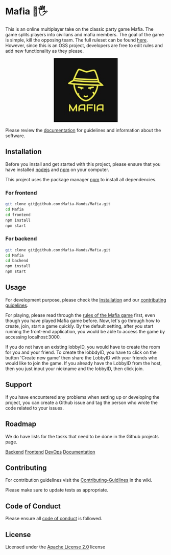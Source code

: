 # Mafia 💎🖐 

This is an online multiplayer take on the classic party game Mafia. The game splits players into civilians and mafia members. The goal of the game is simple, kill the opposing team. The full ruleset can be found [here](https://github.com/Mafia-Hands/Mafia/wiki/Game-Rules).
However, since this is an OSS project, developers are free to edit rules and add new functionality as they please.

<p align="center">
  <img src="https://raw.githubusercontent.com/Mafia-Hands/Mafia/main/frontend/public/logo192.png" height=200; width=200>
</p>


Please review the [documentation](https://github.com/Mafia-Hands/Mafia/wiki) for guidelines and information about the software.

## Installation
Before you install and get started with this project, please ensure that you have installed [nodejs](https://nodejs.org/en/) and [npm](https://www.npmjs.com/) on your computer.

This project uses the package manager [npm](https://www.npmjs.com/get-npm) to install all dependencies.

### For frontend
```bash
git clone git@github.com:Mafia-Hands/Mafia.git
cd Mafia
cd frontend
npm install
npm start
```

### For backend
```bash
git clone git@github.com:Mafia-Hands/Mafia.git
cd Mafia
cd backend
npm install
npm start
```

## Usage
For development purpose, please check the [Installation](https://github.com/Mafia-Hands/Mafia#installation) and our [contributing guidelines](https://github.com/Mafia-Hands/Mafia/wiki/Contributing-Guidelines).

For playing, please read through the [rules of the Mafia game](https://github.com/Mafia-Hands/Mafia/wiki/Game-Rules) first, even though you have played Mafia game before. Now, let's go through how to create, join, start a game quickly. By the default setting, after you start running the front-end application, you would be able to access the game by accessing localhost:3000.

If you do not have an existing lobbyID, you would have to create the room for you and your friend. To create the lobbdyID, you have to click on the button 'Create new game' then share the LobbyID with your friends who would like to join the game. If you already have the LobbyID from the host, then you just input your nickname and the lobbyID, then click join.

## Support
If you have encountered any problems when setting up or developing the project, you can create a Github issue and tag the person who wrote the code related to your issues.

## Roadmap
We do have lists for the tasks that need to be done in the Github projects page.

[Backend](https://github.com/Mafia-Hands/Mafia/projects/2)
[Frontend](https://github.com/Mafia-Hands/Mafia/projects/1)
[DevOps](https://github.com/Mafia-Hands/Mafia/projects/4)
[Documentation](https://github.com/Mafia-Hands/Mafia/projects/3)

## Contributing

For contribution guidelines visit the [Contributing-Guidlines](https://github.com/Mafia-Hands/Mafia/wiki/Contributing-Guidelines) in the wiki. 

Please make sure to update tests as appropriate.

## Code of Conduct
Please ensure all [code of conduct](https://github.com/Mafia-Hands/Mafia/wiki/Code-of-Conduct) is followed.

## License
Licensed under the [Apache License 2.0](LICENSE.md) license
